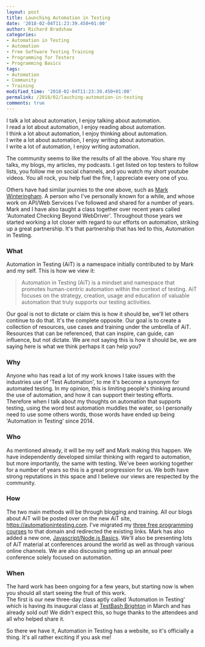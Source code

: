 ```yaml
---
layout: post
title: Launching Automation in Testing
date: '2018-02-04T11:23:39.450+01:00'
author: Richard Bradshaw
categories: 
- Automation in Testing
- Automation
- Free Software Testing Training
- Programming for Testers
- Programming Basics
tags:
- Automation
- Community
- Training
modified_time: '2018-02-04T11:23:39.450+01:00'
permalink: /2018/02/lauching-automation-in-testing
comments: true
---
```

I talk a lot about automation, I enjoy talking about automation.  
I read a lot about automation, I enjoy reading about automation.  
I think a lot about automation, I enjoy thinking about automation.  
I write a lot about automation, I enjoy writing about automation.  
I write a lot of automation, I enjoy writing automation.

The community seems to like the results of all the above. You share my talks, my blogs, my articles, my podcasts. I get listed on top testers to follow lists, you follow me on social channels, and you watch my short youtube videos. You all rock, you help fuel the fire, I appreciate every one of you.

Others have had similar journies to the one above, such as [Mark Winteringham](https://twitter.com/2bittester). A person who I've personally known for a while, and whose work on API/Web Services I've followed and shared for a number of years. Mark and I have also taught a class together over recent years called 'Automated Checking Beyond WebDriver'. Throughout those years we started working a lot closer with regard to our efforts on automation, striking up a great partnership. It's that partnership that has led to this, Automation in Testing.

### What
Automation in Testing (AiT) is a namespace initially contributed to by Mark and my self. This is how we view it:

> Automation in Testing (AiT) is a mindset and namespace that promotes human-centric automation within the context of testing. AiT focuses on the strategy, creation, usage and education of valuable automation that truly supports our testing activities.

Our goal is not to dictate or claim this is how it should be, we'll let others continue to do that. It's the complete opposite. Our goal is to create a collection of resources, use cases and training under the umbrella of AiT. Resources that can be referenced, that can inspire, can guide, can influence, but not dictate. We are not saying this is how it should be, we are saying here is what we think perhaps it can help you?

### Why
Anyone who has read a lot of my work knows I take issues with the industries use of 'Test Automation', to me it's become a synonym for automated testing. In my opinion, this is limiting people's thinking around the use of automation, and how it can support their testing efforts. Therefore when I talk about my thoughts on automation that supports testing, using the word test automation muddles the water, so I personally need to use some others words, those words have ended up being 'Automation in Testing' since 2014.

### Who
As mentioned already, it will be my self and Mark making this happen. We have independently developed similar thinking with regard to automation, but more importantly, the same with testing. We've been working together for a number of years so this is a great progression for us. We both have strong reputations in this space and I believe our views are respected by the community. 

### How
The two main methods will be through blogging and training. All our blogs about AiT will be posted over on the new AiT site, https://automationintesting.com. I've migrated my [three free programming courses](http://automationintesting.com/onlinecourses/) to that domain and redirected the existing links. Mark has also added a new one, [Javascript/Node.js Basics](http://automationintesting.com/node/course/). We'll also be presenting lots of AiT material at conferences around the world as well as through various online channels. We are also discussing setting up an annual peer conference solely focused on automation.

### When
The hard work has been ongoing for a few years, but starting now is when you should all start seeing the fruit of this work.  
The first is our new three-day class aptly called 'Automation in Testing' which is having its inaugural class at [TestBash Brighton](https://dojo.ministryoftesting.com/events/testbash-brighton-2018) in March and has already sold out! We didn't expect this, so huge thanks to the attendees and all who helped share it.

So there we have it, Automation in Testing has a website, so it's officially a thing. It's all rather exciting if you ask me!

